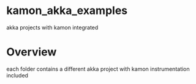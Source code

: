# kamon_akka_examples
akka projects with kamon integrated

# Overview
each folder contains a different akka project with kamon instrumentation included
